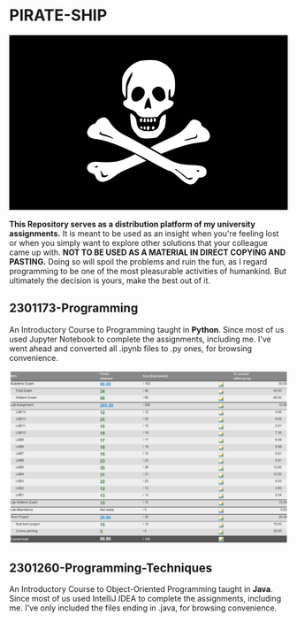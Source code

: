 # PIRATE-SHIP

![PIRATE FLAG](img/flag.png)

**This Repository serves as a distribution platform of my university assignments.**
It is meant to be used as an insight when you're feeling lost or when you simply
want to explore other solutions that your colleague came up with.
**NOT TO BE USED AS A MATERIAL IN DIRECT COPYING AND PASTING.**
Doing so will spoil the problems and ruin the fun,
as I regard programming to be one of the most pleasurable activities of humankind.
But ultimately the decision is yours, make the best out of it.

## 2301173-Programming

An Introductory Course to Programming taught in **Python**.
Since most of us used Jupyter Notebook to complete the assignments, including me.
I've went ahead and converted all .ipynb files to .py ones, for browsing convenience.

![Programming Evaluation](img/2301173.png)

## 2301260-Programming-Techniques

An Introductory Course to Object-Oriented Programming taught in **Java**.
Since most of us used IntelliJ IDEA to complete the assignments, including me.
I've only included the files ending in .java, for browsing convenience.
